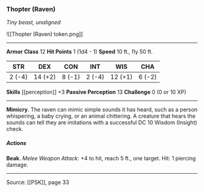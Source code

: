 ### Thopter (Raven)
_Tiny beast, unaligned_

![[Thopter (Raven) token.png]]




---

**Armor Class** 12
**Hit Points** 1 (1d4 - 1)
**Speed** 10 ft., fly 50 ft.

| STR     | DEX     | CON     | INT     | WIS     | CHA     |
|---------|---------|---------|---------|---------|---------|
| 2 (-4) | 14 (+2) | 8 (-1) | 2 (-4) | 12 (+1) | 6 (-2) |

**Skills** [[perception]] +3
**Passive Perception** 13
**Challenge** 0 (0 or 10 XP)

---

**Mimicry**. The raven can mimic simple sounds it has heard, such as a person whispering, a baby crying, or an animal chittering. A creature that hears the sounds can tell they are imitations with a successful DC 10 Wisdom (Insight) check.

##### Actions
**Beak**. _Melee Weapon Attack:_ +4 to hit, reach 5 ft., one target. Hit: 1 piercing damage.


---

Source: [[PSK]], page 33